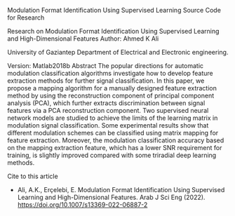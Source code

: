Modulation Format Identification Using Supervised Learning 
Source Code for Research 

Research on  Modulation Format Identification Using Supervised Learning and High-Dimensional Features
Author: Ahmed K Ali

University of Gaziantep Department of Electrical and Electronic engineering.

Version: Matlab2018b
Abstract
The popular directions for automatic modulation classification algorithms investigate how to develop feature extraction methods for further signal classification. In this paper, we propose a mapping algorithm for a manually designed feature extraction method by using the reconstruction component of principal component analysis (PCA), which further extracts discrimination between signal features via a PCA reconstruction component. Two supervised neural network models are studied to achieve the limits of the learning matrix in modulation signal classification. Some experimental results show that different modulation schemes can be classified using matrix mapping for feature extraction. Moreover, the modulation classification accuracy based on the mapping extraction feature, which has a lower SNR requirement for training, is slightly improved compared with some triradial deep learning methods. 

Cite to this article  
- Ali, A.K., Erçelebi, E. Modulation Format Identification Using Supervised Learning and High-Dimensional Features. Arab J Sci Eng (2022). https://doi.org/10.1007/s13369-022-06887-2
